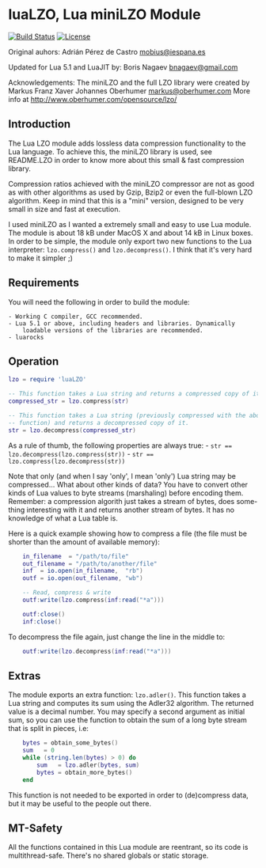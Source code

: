 # luaLZO, Lua miniLZO Module

[![Build Status][build-status]][travis]
[![License][license]](LICENSE)

[license]: https://img.shields.io/badge/License-GPL2-brightgreen.png
[travis]: https://travis-ci.org/starius/luaLZO
[build-status]: https://travis-ci.org/starius/luaLZO.png

Original auhors:
	Adrián Pérez de Castro <mobius@iespana.es>

Updated for Lua 5.1 and LuaJIT by:
	Boris Nagaev <bnagaev@gmail.com>

Acknowledgements:
	The miniLZO and the full LZO library were created by
	Markus Franz Xaver Johannes Oberhumer <markus@oberhumer.com>
	More info at http://www.oberhumer.com/opensource/lzo/


## Introduction

The Lua LZO module adds lossless data compression functionality to the Lua
language.  To achieve this, the miniLZO library is used, see README.LZO in
order to know more about this small & fast compression library.

Compression ratios achieved with the miniLZO compressor are not as good as
with other  algorithms as used by  Gzip, Bzip2 or  even the full-blown LZO
algorithm. Keep in mind that this is a "mini" version, designed to be very
small in size and fast at execution.

I used miniLZO  as I wanted a extremely  small and easy  to use Lua module.
The module is  about 18 kB under  MacOS X and about  14 kB in  Linux boxes.
In order to be simple, the module only export two new functions to the Lua
interpreter:  `lzo.compress()` and `lzo.decompress()`.
I think that it's very hard to make it simpler ;)


## Requirements

You will need the following in order to build the module:

	- Working C compiler, GCC recommended.
	- Lua 5.1 or above, including headers and libraries. Dynamically
		loadable versions of the libraries are recommended.
	- luarocks

## Operation

```lua
lzo = require 'luaLZO'

-- This function takes a Lua string and returns a compressed copy of it.
compressed_str = lzo.compress(str)

-- This function takes a Lua string (previously compressed with the above
-- function) and returns a decompressed copy of it.
str = lzo.decompress(compressed_str)
```

As a rule of thumb, the following properties are always true:
	- `str == lzo.decompress(lzo.compress(str))`
	- `str == lzo.compress(lzo.decompress(str))`

Note that only (and when I say 'only', I mean  'only') Lua string may be
compressed...  What about other kinds of data? You have to convert other
kinds of  Lua values to byte streams  (marshaling)  before encoding them.
Remember: a compression algorith just takes a stream of bytes, does some-
thing interesting with it and returns another stream of bytes. It has no
knowledge of what a Lua table is.

Here is a quick example showing how to compress a file (the file must be
shorter than the amount of available memory):

```lua
	in_filename  = "/path/to/file"
	out_filename = "/path/to/another/file"
	inf  = io.open(in_filename,  "rb")
	outf = io.open(out_filename, "wb")

	-- Read, compress & write
	outf:write(lzo.compress(inf:read("*a")))

	outf:close()
	inf:close()
```

To decompress the file again, just change the line in the middle to:

```lua
	outf:write(lzo.decompress(inf:read("*a")))
```

## Extras

The module exports an extra function: `lzo.adler()`.  This function takes a
Lua string and computes its sum using the Adler32 algorithm. The returned
value is a decimal number.  You may specify a second argument  as initial
sum, so you can use the function  to obtain the sum of a long byte stream
that is split in pieces, i.e:

```lua
	bytes = obtain_some_bytes()
	sum   = 0
	while (string.len(bytes) > 0) do
		sum   = lzo.adler(bytes, sum)
		bytes = obtain_more_bytes()
	end
```

This function is not needed to be  exported in order to (de)compress data,
but it may be useful to the people out there.

## MT-Safety

All the functions contained in this Lua module are reentrant, so its code
is multithread-safe. There's no shared globals or static storage.
